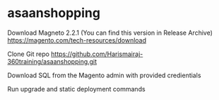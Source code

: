 # asaanshopping

Download Magneto 2.2.1 (You can find this version in Release Archive)
https://magento.com/tech-resources/download

Clone Git repo
https://github.com/Harismairaj-360training/asaanshopping.git

Download SQL from the Magento admin with provided credientials

Run upgrade and static deployment commands
